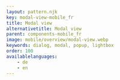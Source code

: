 ```yaml
---
layout: pattern.njk
key: modal-view-mobile_fr
title: Modal view
alternativetitle: Modal view
parent: components-mobile_fr
image: mobile/overview/modal-view.webp
keywords: dialog, modal, popup, lightbox
order: 100
availablelanguages: 
    - de
    - en
---
```





